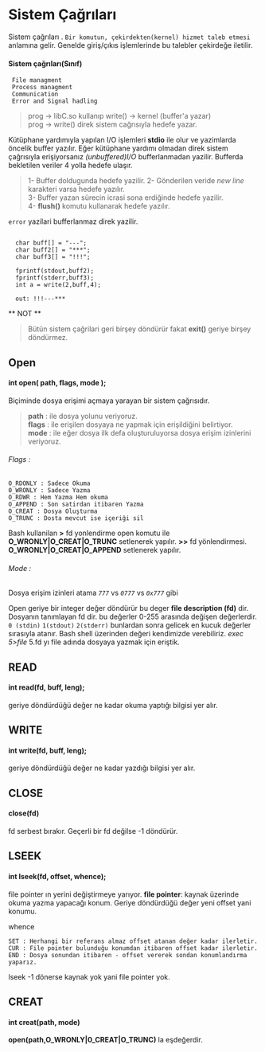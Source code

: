 # Sistem Çağrıları

Sistem çağrıları . ```Bir komutun, çekirdekten(kernel) hizmet taleb etmesi```
anlamına gelir. Genelde giriş/çıkıs işlemlerinde bu talebler çekirdeğe iletilir.

#### Sistem çağrıları(Sınıf)
```
 File managment
 Process managment
 Communication
 Error and Signal hadling
```

>prog -> libC.so kullanıp write() -> kernel (buffer'a yazar)</br>
>prog -> write() direk sistem cağrısıyla hedefe yazar.

Kütüphane yardımıyla yapılan I/O işlemleri **stdio** ile olur ve yazimlarda öncelik buffer yazılır.
Eğer kütüphane yardımı olmadan direk sistem çağrısıyla erişiyorsanız *(unbuffered)I/O* bufferlanmadan yazilir.
Bufferda bekletilen veriler 4 yolla hedefe ulaşır.
> 1- Buffer doldugunda hedefe yazilir.
> 2- Gönderilen veride *new line* karakteri varsa hedefe yazılır.</br>
> 3- Buffer yazan sürecin icrasi sona erdiğinde hedefe yazilir.</br>
> 4- **flush()** komutu kullanarak hedefe yazılır.</br>

``error`` yazilari bufferlanmaz direk yazilir.
```

  char buff[] = "---";
  char buff2[] = "***";
  char buff3[] = "!!!";

  fprintf(stdout,buff2);
  fprintf(stderr,buff3);
  int a = write(2,buff,4);

  out: !!!---***  
```

** NOT **
>Bütün sistem çağrilari geri birşey döndürür fakat **exit()** geriye birşey döndürmez.

## Open

 #### int open( path, flags, mode );
 Biçiminde dosya erişimi açmaya yarayan bir sistem çağrısıdır.


  > **path** : ile dosya yolunu veriyoruz.</br>
  > **flags** : ile erişilen dosyaya ne yapmak için erişildiğini belirtiyor. </br>
  > **mode** : ile eğer dosya ilk defa oluşturuluyorsa dosya erişim izinlerini veriyoruz.


  ###### Flags :
  ```
  O_RDONLY : Sadece Okuma
  0_WRONLY : Sadece Yazma
  O_RDWR : Hem Yazma Hem okuma
  O_APPEND : Son satirdan itibaren Yazma
  O_CREAT : Dosya Oluşturma
  O_TRUNC : Dosta mevcut ise içeriği sil
  ```
  Bash kullanilan **>** fd yonlendirme  open komutu ile
  **O_WRONLY|O_CREAT|O_TRUNC** setlenerek yapılır.
  **>>** fd yönlendirmesi.
  **O_WRONLY|O_CREAT|O_APPEND** setlenerek yapılır.

  ###### Mode :
   Dosya erişim izinleri atama *```777```* vs *```0777```* vs *```0x777```* gibi

   Open geriye bir integer değer döndürür bu deger **file description (fd)** dir. Dosyanın tanımlayan fd dir.
   bu değerler 0-255 arasında değişen değerlerdir. ```0 (stdin)``` ```1(stdout)``` ```2(stderr)```
   bunlardan sonra gelicek en kucuk değerler sırasıyla atanır. Bash shell üzerinden değeri kendimizde verebiliriz.
   *exec 5>file* 5.fd yı file adında dosyaya yazmak için eriştik.

   ## READ

   #### int read(fd, buff, leng);

   geriye döndürdüğü değer ne kadar okuma yaptığı bilgisi yer alır.

   ## WRITE
   #### int write(fd, buff, leng);

   geriye döndürdüğü değer ne kadar yazdığı bilgisi yer alır.

   ## CLOSE

   #### close(fd)

   fd serbest bırakır. Geçerli bir fd değilse -1 döndürür.

   ## LSEEK

   #### int lseek(fd, offset, whence);

   file pointer ın yerini değiştirmeye yarıyor.
   **file pointer**: kaynak üzerinde okuma yazma yapacağı konum.
   Geriye döndürdüğü değer yeni offset yani konumu.

  whence
   ```
   SET : Herhangi bir referans almaz offset atanan değer kadar ilerletir.
   CUR : File pointer bulunduğu konumdan itibaren offset kadar ilerletir.
   END : Dosya sonundan itibaren - offset vererek sondan konumlandırma yaparız.

   ```
   lseek -1 dönerse kaynak yok yani file pointer yok.

   ## CREAT

   #### int creat(path, mode)

   **open(path,O_WRONLY|0_CREAT|O_TRUNC)** la eşdeğerdir.
